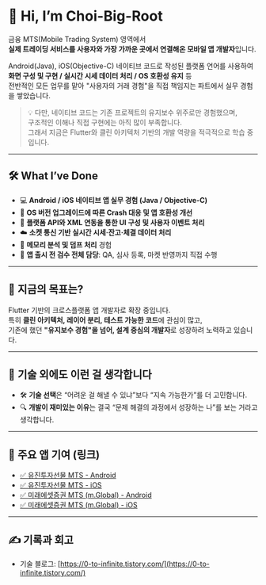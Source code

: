 # 👋 Hi, I’m Choi-Big-Root

금융 MTS(Mobile Trading System) 영역에서  
**실제 트레이딩 서비스를 사용자와 가장 가까운 곳에서 연결해온 모바일 앱 개발자**입니다.

Android(Java), iOS(Objective-C) 네이티브 코드로 작성된 플랫폼 언어를 사용하여  
**화면 구성 및 구현 / 실시간 시세 데이터 처리 / OS 호환성 유지** 등  
전반적인 모든 업무를 맡아 "사용자의 거래 경험"을 직접 책임지는 파트에서 실무 경험을 쌓았습니다.

> 💡 다만, 네이티브 코드는 기존 프로젝트의 유지보수 위주로만 경험했으며,  
> 구조적인 이해나 직접 구현에는 아직 많이 부족합니다.  
> 그래서 지금은 Flutter와 클린 아키텍처 기반의 개발 역량을 적극적으로 학습 중입니다.

---

## 🛠 What I’ve Done

- 💻 **Android / iOS 네이티브 앱 실무 경험 (Java / Objective-C)**  
- 🔧 **OS 버전 업그레이드에 따른 Crash 대응 및 앱 호환성 개선**  
- 🧩 **플랫폼 API와 XML 연동을 통한 UI 구성 및 사용자 이벤트 처리**  
- ☁️ **소켓 통신 기반 실시간 시세·잔고·체결 데이터 처리**  
- 🧪 **메모리 분석 및 덤프 처리** 경험  
- 🚀 **앱 출시 전 검수 전체 담당**: QA, 심사 등록, 마켓 반영까지 직접 수행

---

## 🎯 지금의 목표는?

Flutter 기반의 크로스플랫폼 앱 개발자로 확장 중입니다.  
특히 **클린 아키텍처, 레이어 분리, 테스트 가능한 코드**에 관심이 많고,  
기존에 했던 **"유지보수 경험"을 넘어, 설계 중심의 개발자**로 성장하려 노력하고 있습니다.

---

## 🧠 기술 외에도 이런 걸 생각합니다

- 🛠️ **기술 선택**은 “어려운 걸 해낼 수 있냐”보다 “지속 가능한가”를 더 고민합니다.
- 🔍 **개발이 재미있는 이유**는 결국 “문제 해결의 과정에서 성장하는 나”를 보는 거라고 생각합니다.

---

## 📱 주요 앱 기여 (링크)

- [✅ 유진투자선물 MTS - Android](https://play.google.com/store/apps/details?id=com.eugenefutures.mts)  
- [✅ 유진투자선물 MTS - iOS](https://apps.apple.com/kr/app/%EC%9C%A0%EC%A7%84%ED%88%AC%EC%9E%90%EC%84%A0%EB%AC%BC-smart-%EC%B1%94%ED%94%BC%EC%96%B8-futures/id1306570650)  
- [✅ 미래에셋증권 MTS (m.Global) - Android](https://play.google.com/store/apps/details?id=id.co.miraeassetdaewoo)  
- [✅ 미래에셋증권 MTS (m.Global) - iOS](https://apps.apple.com/kr/app/neo-hots/id1151264263)

---

## ✍️ 기록과 회고

- 기술 블로그: [https://0-to-infinite.tistory.com/](https://0-to-infinite.tistory.com/)

